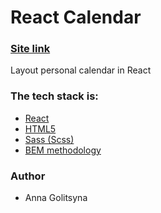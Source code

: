 # React Calendar

### [Site link](https://remarkable-cannoli-382e31.netlify.app/)

Layout personal calendar in React

### The tech stack is:

- [React](https://reactjs.org/docs/getting-started.html)
- [HTML5](https://en.wikipedia.org/wiki/HTML5)
- [Sass (Scss)](https://sass-lang.com/)
- [BEM methodology](https://en.bem.info/methodology/)

### Author

- Anna Golitsyna